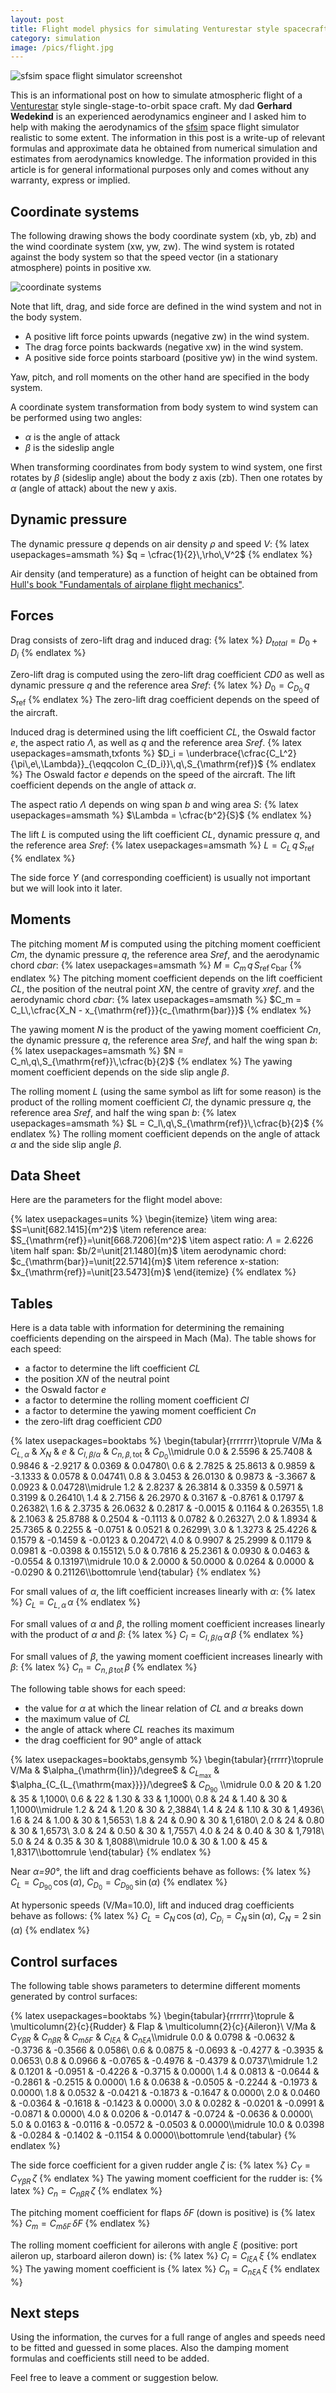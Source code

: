 ```yaml
---
layout: post
title: Flight model physics for simulating Venturestar style spacecraft
category: simulation
image: /pics/flight.jpg
---
```


![sfsim space flight simulator screenshot](/pics/flight.jpg)

This is an informational post on how to simulate atmospheric flight of a [Venturestar][2] style single-stage-to-orbit space craft.
My dad **Gerhard Wedekind** is an experienced aerodynamics engineer and I asked him to help with making the aerodynamics of the [sfsim][3] space flight simulator realistic to some extent.
The information in this post is a write-up of relevant formulas and approximate data he obtained from numerical simulation and estimates from aerodynamics knowledge.
The information provided in this article is for general informational purposes only and comes without any warranty, express or implied.

## Coordinate systems

The following drawing shows the body coordinate system (xb, yb, zb) and the wind coordinate system (xw, yw, zw).
The wind system is rotated against the body system so that the speed vector (in a stationary atmosphere) points in positive xw.

![coordinate systems](/pics/windsystem.png)

Note that lift, drag, and side force are defined in the wind system and not in the body system.
* A positive lift force points upwards (negative zw) in the wind system.
* The drag force points backwards (negative xw) in the wind system.
* A positive side force points starboard (positive yw) in the wind system.

Yaw, pitch, and roll moments on the other hand are specified in the body system.

A coordinate system transformation from body system to wind system can be performed using two angles:
* *α* is the angle of attack
* *β* is the sideslip angle

When transforming coordinates from body system to wind system, one first rotates by *β* (sideslip angle) about the body z axis (zb).
Then one rotates by *α* (angle of attack) about the new y axis.

## Dynamic pressure

The dynamic pressure *q* depends on air density *ρ* and speed *V*:
{% latex usepackages=amsmath %}
$q = \cfrac{1}{2}\,\rho\,V^2$
{% endlatex %}

Air density (and temperature) as a function of height can be obtained from [Hull's book "Fundamentals of airplane flight mechanics"][1].

## Forces

Drag consists of zero-lift drag and induced drag:
{% latex %}
$D_{total} = D_0 + D_i$
{% endlatex %}

Zero-lift drag is computed using the zero-lift drag coefficient *CD0* as well as dynamic pressure *q* and the reference area *Sref*:
{% latex %}
$D_0 = C_{D_0}\,q\,S_{\mathrm{ref}}$
{% endlatex %}
The zero-lift drag coefficient depends on the speed of the aircraft.

Induced drag is determined using the lift coefficient *CL*, the Oswald factor *e*, the aspect ratio *Λ*, as well as *q* and the reference area *Sref*.
{% latex usepackages=amsmath,txfonts %}
$D_i = \underbrace{\cfrac{C_L^2}{\pi\,e\,\Lambda}}_{\eqqcolon C_{D_i}}\,q\,S_{\mathrm{ref}}$
{% endlatex %}
The Oswald factor *e* depends on the speed of the aircraft.
The lift coefficient depends on the angle of attack *α*.

The aspect ratio *Λ* depends on wing span *b* and wing area *S*:
{% latex usepackages=amsmath %}
$\Lambda = \cfrac{b^2}{S}$
{% endlatex %}

The lift *L* is computed using the lift coefficient *CL*, dynamic pressure *q*, and the reference area *Sref*:
{% latex usepackages=amsmath %}
$L = C_L\,q\,S_{\mathrm{ref}}$
{% endlatex %}

The side force *Y* (and corresponding coefficient) is usually not important but we will look into it later.

## Moments

The pitching moment *M* is computed using the pitching moment coefficient *Cm*, the dynamic pressure *q*, the reference area *Sref*, and the aerodynamic chord *cbar*:
{% latex usepackages=amsmath %}
$M = C_m\,q\,S_{\mathrm{ref}}\,c_{\mathrm{bar}}$
{% endlatex %}
The pitching moment coefficient depends on the lift coefficient *CL*, the position of the neutral point *XN*, the centre of gravity *xref*. and the aerodynamic chord *cbar*:
{% latex usepackages=amsmath %}
$C_m = C_L\,\cfrac{X_N - x_{\mathrm{ref}}}{c_{\mathrm{bar}}}$
{% endlatex %}

The yawing moment *N* is the product of the yawing moment coefficient *Cn*, the dynamic pressure *q*, the reference area *Sref*, and half the wing span *b*:
{% latex usepackages=amsmath %}
$N = C_n\,q\,S_{\mathrm{ref}}\,\cfrac{b}{2}$
{% endlatex %}
The yawing moment coefficient depends on the side slip angle *β*.

The rolling moment *L* (using the same symbol as lift for some reason) is the product of the rolling moment coefficient *Cl*, the dynamic pressure *q*, the reference area *Sref*, and half the wing span *b*:
{% latex usepackages=amsmath %}
$L = C_l\,q\,S_{\mathrm{ref}}\,\cfrac{b}{2}$
{% endlatex %}
The rolling moment coefficient depends on the angle of attack *α* and the side slip angle *β*.

## Data Sheet

Here are the parameters for the flight model above:

{% latex usepackages=units %}
\begin{itemize}
\item wing area: $S=\unit[682.1415]{m^2}$
\item reference area: $S_{\mathrm{ref}}=\unit[668.7206]{m^2}$
\item aspect ratio: $\Lambda=2.6226$
\item half span: $b/2=\unit[21.1480]{m}$
\item aerodynamic chord: $c_{\mathrm{bar}}=\unit[22.5714]{m}$
\item reference x-station: $x_{\mathrm{ref}}=\unit[23.5473]{m}$
\end{itemize}
{% endlatex %}

## Tables

Here is a data table with information for determining the remaining coefficients depending on the airspeed in Mach (Ma).
The table shows for each speed:
* a factor to determine the lift coefficient *CL*
* the position *XN* of the neutral point
* the Oswald factor *e*
* a factor to determine the rolling moment coefficient *Cl*
* a factor to determine the yawing moment coefficient *Cn*
* the zero-lift drag coefficient *CD0*

{% latex usepackages=booktabs %}
\begin{tabular}{rrrrrrr}\toprule
V/Ma & $C_{L,\alpha}$ & $X_N$   & $e$    & $C_{l,\beta/\alpha}$ & $C_{n,\beta,\mathrm{tot}}$ & $C_{D_0}$\\\midrule
 0.0 &         2.5596 & 25.7408 & 0.9846 &              -2.9217 &                     0.0369 &   0.04780\\
 0.6 &         2.7825 & 25.8613 & 0.9859 &              -3.1333 &                     0.0578 &   0.04741\\
 0.8 &         3.0453 & 26.0130 & 0.9873 &              -3.3667 &                     0.0923 &   0.04728\\\midrule
 1.2 &         2.8237 & 26.3814 & 0.3359 &               0.5971 &                     0.3199 &   0.26410\\
 1.4 &         2.7156 & 26.2970 & 0.3167 &              -0.8761 &                     0.1797 &   0.26382\\
 1.6 &         2.3735 & 26.0632 & 0.2817 &              -0.0015 &                     0.1164 &   0.26355\\
 1.8 &         2.1063 & 25.8788 & 0.2504 &              -0.1113 &                     0.0782 &   0.26327\\
 2.0 &         1.8934 & 25.7365 & 0.2255 &              -0.0751 &                     0.0521 &   0.26299\\
 3.0 &         1.3273 & 25.4226 & 0.1579 &              -0.1459 &                    -0.0123 &   0.20472\\
 4.0 &         0.9907 & 25.2999 & 0.1179 &               0.0981 &                    -0.0398 &   0.15512\\
 5.0 &         0.7816 & 25.2361 & 0.0930 &               0.0463 &                    -0.0554 &   0.13197\\\midrule
10.0 &         2.0000 & 50.0000 & 0.0264 &               0.0000 &                    -0.0290 &   0.21126\\\bottomrule
\end{tabular}
{% endlatex %}

For small values of *α*, the lift coefficient increases linearly with *α*:
{% latex %}
$C_L = C_{L,\alpha}\,\alpha$
{% endlatex %}

For small values of *α* and *β*, the rolling moment coefficient increases linearly with the product of *α* and *β*:
{% latex %}
$C_l = C_{l,\beta/\alpha}\,\alpha\,\beta$
{% endlatex %}

For small values of *β*, the yawing moment coefficient increases linearly with *β*:
{% latex %}
$C_n = C_{n,\beta\,\mathrm{tot}}\,\beta$
{% endlatex %}

The following table shows for each speed:
* the value for *α* at which the linear relation of *CL* and *α* breaks down
* the maximum value of *CL*
* the angle of attack where *CL* reaches its maximum
* the drag coefficient for 90° angle of attack

{% latex usepackages=booktabs,gensymb %}
\begin{tabular}{rrrrr}\toprule
V/Ma & $\alpha_{\mathrm{lin}}/\degree$ & $C_{L_{\mathrm{max}}}$ & $\alpha_{C_{L_{\mathrm{max}}}}/\degree$ & $C_{D_{90}}$ \\\midrule
 0.0 &                              20 &                   1.20 &                              35 &   1,1000\\
 0.6 &                              22 &                   1.30 &                              33 &   1,1000\\
 0.8 &                              24 &                   1.40 &                              30 &   1,1000\\\midrule
 1.2 &                              24 &                   1.20 &                              30 &   2,3884\\
 1.4 &                              24 &                   1.10 &                              30 &   1,4936\\
 1.6 &                              24 &                   1.00 &                              30 &   1,5653\\
 1.8 &                              24 &                   0.90 &                              30 &   1,6180\\
 2.0 &                              24 &                   0.80 &                              30 &   1,6573\\
 3.0 &                              24 &                   0.50 &                              30 &   1,7557\\
 4.0 &                              24 &                   0.40 &                              30 &   1,7918\\
 5.0 &                              24 &                   0.35 &                              30 &   1,8088\\\midrule
10.0 &                              30 &                   1.00 &                              45 &   1,8317\\\bottomrule
\end{tabular}
{% endlatex %}

Near *α=90°*, the lift and drag coefficients behave as follows:
{% latex %}
$C_L=C_{D_{90}}\,\cos(\alpha)$, $C_{D_0}=C_{D_{90}}\,\sin(\alpha)$
{% endlatex %}

At hypersonic speeds (V/Ma=10.0), lift and induced drag coefficients behave as follows:
{% latex %}
$C_L=C_N\,\cos(\alpha)$, $C_{D_i}=C_N\,\sin(\alpha)$, $C_N=2\,\sin(\alpha)$
{% endlatex %}

## Control surfaces

The following table shows parameters to determine different moments generated by control surfaces:

{% latex usepackages=booktabs %}
\begin{tabular}{rrrrrr}\toprule
& \multicolumn{2}{c}{Rudder} & Flap & \multicolumn{2}{c}{Aileron}\\
V/Ma & $C_{Y \beta R}$ & $C_{n \beta R}$ & $C_{m \delta F}$ & $C_{l \xi A}$ & $C_{n \xi A}$\\\midrule
 0.0 &          0.0798 &         -0.0632 &          -0.3736 &       -0.3566 & 0.0586\\
 0.6 &          0.0875 &         -0.0693 &          -0.4277 &       -0.3935 & 0.0653\\
 0.8 &          0.0966 &         -0.0765 &          -0.4976 &       -0.4379 & 0.0737\\\midrule
 1.2 &          0.1201 &         -0.0951 &          -0.4226 &       -0.3715 & 0.0000\\
 1.4 &          0.0813 &         -0.0644 &          -0.2861 &       -0.2515 & 0.0000\\
 1.6 &          0.0638 &         -0.0505 &          -0.2244 &       -0.1973 & 0.0000\\
 1.8 &          0.0532 &         -0.0421 &          -0.1873 &       -0.1647 & 0.0000\\
 2.0 &          0.0460 &         -0.0364 &          -0.1618 &       -0.1423 & 0.0000\\
 3.0 &          0.0282 &         -0.0201 &          -0.0991 &       -0.0871 & 0.0000\\
 4.0 &          0.0206 &         -0.0147 &          -0.0724 &       -0.0636 & 0.0000\\
 5.0 &          0.0163 &         -0.0116 &          -0.0572 &       -0.0503 & 0.0000\\\midrule
10.0 &          0.0398 &         -0.0284 &          -0.1402 &       -0.1154 & 0.0000\\\bottomrule
\end{tabular}
{% endlatex %}

The side force coefficient for a given rudder angle *ζ* is:
{% latex %}
$C_Y = C_{Y \beta R}\,\zeta$
{% endlatex %}
The yawing moment coefficient for the rudder is:
{% latex %}
$C_n = C_{n \beta R}\,\zeta$
{% endlatex %}

The pitching moment coefficient for flaps *δF* (down is positive) is
{% latex %}
$C_m = C_{m \delta F}\,\delta F$
{% endlatex %}

The rolling moment coefficient for ailerons with angle *ξ* (positive: port aileron up, starboard aileron down) is:
{% latex %}
$C_l = C_{l \xi A}\,\xi$
{% endlatex %}
The yawing moment coefficient is
{% latex %}
$C_n = C_{n \xi A}\,\xi$
{% endlatex %}

## Next steps

Using the information, the curves for a full range of angles and speeds need to be fitted and guessed in some places.
Also the damping moment formulas and coefficients still need to be added.

Feel free to leave a comment or suggestion below.

[1]: https://aerostarsolutions.wordpress.com/wp-content/uploads/2011/10/fundmentals_of_airplane_flight_mechanics.pdf
[2]: https://en.wikipedia.org/wiki/VentureStar
[3]: https://wedesoft.github.io/sfsim/
